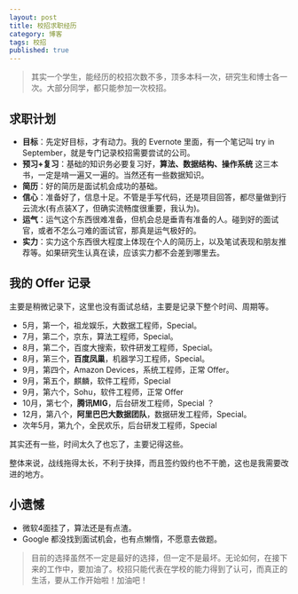 ```yaml
---
layout: post
title: 校招求职经历
category: 博客
tags: 校招
published: true
---
```

> 其实一个学生，能经历的校招次数不多，顶多本科一次，研究生和博士各一次。大部分同学，都只能参加一次校招。

## 求职计划
* **目标**：先定好目标，才有动力。我的 Evernote 里面，有一个笔记叫  try in September，就是专门记录校招需要尝试的公司。
* **预习+复习**：基础的知识务必要复习好，**算法、数据结构、操作系统** 这三本书，一定是啃一遍又一遍的。当然还有一些数据知识。
* **简历**：好的简历是面试机会成功的基础。
* **信心**：准备好了，信息十足。不管是手写代码，还是项目回答，都尽量做到行云流水(有点装X了，但确实流畅度很重要，我认为)。
* **运气**：运气这个东西很难准备，但机会总是垂青有准备的人。碰到好的面试官，或者不怎么刁难的面试官，那真是运气极好的。
* **实力**：实力这个东西很大程度上体现在个人的简历上，以及笔试表现和朋友推荐等。如果研究生认真在读，应该实力都不会差到哪里去。

## 我的 Offer 记录
主要是稍微记录下，这里也没有面试总结，主要是记录下整个时间、周期等。

* 5月，第一个，祖龙娱乐，大数据工程师，Special。
* 7月，第二个，京东，算法工程师，Special。
* 8月，第二个，百度大搜索，软件研发工程师，Special。
* 8月，第三个，**百度凤巢**，机器学习工程师，Special。
* 9月，第四个，Amazon Devices，系统工程师，正常 Offer。
* 9月，第五个，麒麟，软件工程师，Special
* 9月，第六个，Sohu，软件工程师，正常 Offer
* 10月，第七个，**腾讯MIG**，后台研发工程师，Special ？
* 12月，第八个，**阿里巴巴大数据团队**，数据研发工程师，Special。
* 次年5月，第九个，全民欢乐，后台研发工程师，Special

其实还有一些，时间太久了也忘了，主要记得这些。

整体来说，战线拖得太长，不利于抉择，而且签约毁约也不干脆，这也是我需要改进的地方。

## 小遗憾
* 微软4面挂了，算法还是有点渣。
* Google 都没找到面试机会，也有点懒惰，不愿意去做题。

> 目前的选择虽然不一定是最好的选择，但一定不是最坏。无论如何，在接下来的工作中，要加油了。校招只能代表在学校的能力得到了认可，而真正的生活，要从工作开始啦！加油吧！
